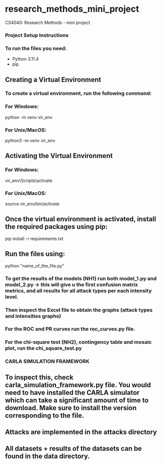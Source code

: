 # research_methods_mini_project
CS4040: Research Methods - mini project
### Project Setup Instructions

### To run the files you need:
- Python 3.11.4
- pip  
## Creating a Virtual Environment
### To create a virtual environment, run the following command:

### For Windows:
python -m venv vir_env
### For Unix/MacOS:
python3 -m venv vir_env

## Activating the Virtual Environment
### For Windows:
vir_env\Scripts\activate
### For Unix/MacOS:
source vir_env/bin/activate

## Once the virtual environment is activated, install the required packages using pip:
pip install -r requirements.txt

## Run the files using:
python "name_of_the_file.py"

### To get the results of the models (NH1) run both model_1.py and model_2.py -> this will give u the first confusion matrix metrics, and all results for all attack types per each intensity level.
### Then inspect the Excel file to obtain the graphs (attack types and intensities graphs)  
### For the ROC and PR curves run the roc_curves.py file.
### For the chi-square test (NH2), contingency table and mosaic plot, run the chi_square_test.py
### CARLA SIMULATION FRAMEWORK
## To inspect this, check carla_simulation_framework.py file. You would need to have installed the CARLA simulator which can take a significant amount of time to download. Make sure to install the version corresponding to the file.
## Attacks are implemented in the attacks directory
## All datasets + results of the datasets can be found in the data directory.
